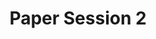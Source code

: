 ---
slug: paper-session-2
type: event
event_type: Paper Session
title: Paper Session 2
venue: VOGELFREI
status: ready
date_time: Wednesday, April 19th, 11:30
schedule:
    -   time: t11:30
        item: $floating-gold-an-international-collaboration-through-estuary
    -   time: t11:50
        item: $mosaik-staging-contemporary-ai-performance-reflections-on-live-e
    -   time: t12:10
        item: $be-brief-convergences-and-possibilities-of-live-coding-and
    -   time: t12:30
        item: Questions & Discussion
---